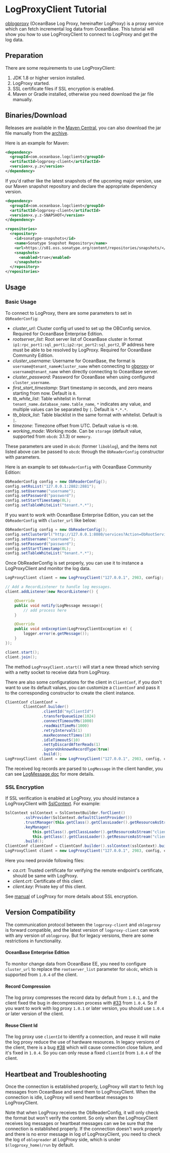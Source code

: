 # LogProxyClient Tutorial

[oblogproxy](https://github.com/oceanbase/oblogproxy) (OceanBase Log Proxy, hereinafter LogProxy) is a proxy service which can fetch incremental log data from OceanBase. This tutorial will show you how to use LogProxyClient to connect to LogProxy and get the log data.

## Preparation

There are some requirements to use LogProxyClient:

1. JDK 1.8 or higher version installed.
2. LogProxy started.
3. SSL certificate files if SSL encryption is enabled.
4. Maven or Gradle installed, otherwise you need download the jar file manually.


## Binaries/Download

Releases are available in the [Maven Central](https://mvnrepository.com/artifact/com.oceanbase.logclient/logproxy-client), you can also download the jar file manually from the [archive](https://repo1.maven.org/maven2/com/oceanbase/logclient/logproxy-client/).

Here is an example for Maven:

```xml
<dependency>
  <groupId>com.oceanbase.logclient</groupId>
  <artifactId>logproxy-client</artifactId>
  <version>x.y.z</version>
</dependency>
```

If you'd rather like the latest snapshots of the upcoming major version, use our Maven snapshot repository and declare the appropriate dependency version.

```xml
<dependency>
  <groupId>com.oceanbase.logclient</groupId>
  <artifactId>logproxy-client</artifactId>
  <version>x.y.z-SNAPSHOT</version>
</dependency>

<repositories>
  <repository>
    <id>sonatype-snapshots</id>
    <name>Sonatype Snapshot Repository</name>
    <url>https://s01.oss.sonatype.org/content/repositories/snapshots/</url>
    <snapshots>
      <enabled>true</enabled>
    </snapshots>
  </repository>
</repositories>
```

## Usage

### Basic Usage

To connect to LogProxy, there are some parameters to set in `ObReaderConfig`:

- *cluster_url*: Cluster config url used to set up the OBConfig service. Required for OceanBase Enterprise Edition.
- *rootserver_list*: Root server list of OceanBase cluster in format `ip1:rpc_port1:sql_port1;ip2:rpc_port2:sql_port2`, IP address here must be able to be resolved by LogProxy. Required for OceanBase Community Edition.
- *cluster_username*: Username for OceanBase, the format is `username@tenant_name#cluster_name` when connecting to [obproxy](https://github.com/oceanbase/obproxy) or `username@tenant_name` when directly connecting to OceanBase server.
- *cluster_password*: Password for OceanBase when using configured `cluster_username`.
- *first_start_timestamp*: Start timestamp in seconds, and zero means starting from now. Default is `0`.
- *tb_white_list*: Table whitelist in format `tenant_name.database_name.table_name`, `*` indicates any value, and multiple values can be separated by `|`. Default is `*.*.*`.
- *tb_black_list*: Table blacklist in the same format with whitelist. Default is `|`.
- *timezone*: Timezone offset from UTC. Default value is `+8:00`.
- *working_mode*: Working mode. Can be `storage` (default value, supported from `obcdc` 3.1.3) or `memory`.

These parameters are used in `obcdc` (former `liboblog`), and the items not listed above can be passed to `obcdc` through the `ObReaderConfig` constructor with parameters.

Here is an example to set `ObReaderConfig` with OceanBase Community Edition:

```java
ObReaderConfig config = new ObReaderConfig();
config.setRsList("127.0.0.1:2882:2881");
config.setUsername("username");
config.setPassword("password");
config.setStartTimestamp(0L);
config.setTableWhiteList("tenant.*.*");
```

If you want to work with OceanBase Enterprise Edition, you can set the `ObReaderConfig` with `cluster_url` like below:

```java
ObReaderConfig config = new ObReaderConfig();
config.setClusterUrl("http://127.0.0.1:8080/services?Action=ObRootServiceInfo&User_ID=alibaba&UID=ocpmaster&ObRegion=tenant");
config.setUsername("username");
config.setPassword("password");
config.setStartTimestamp(0L);
config.setTableWhiteList("tenant.*.*");
```

Once ObReaderConfig is set properly, you can use it to instance a LogProxyClient and monitor the log data.

```java
LogProxyClient client = new LogProxyClient("127.0.0.1", 2983, config);

// Add a RecordListener to handle log messages.
client.addListener(new RecordListener() {

    @Override
    public void notify(LogMessage message){
        // add process here
    }

    @Override
    public void onException(LogProxyClientException e) {
        logger.error(e.getMessage());
    }
});

client.start();
client.join();
```

The method `LogProxyClient.start()` will start a new thread which serving with a netty socket to receive data from LogProxy.

There are also some configurations for the client in `ClientConf`, if you don't want to use its default values, you can customize a `ClientConf` and pass it to the corresponding constructor to create the client instance.

```java
ClientConf clientConf =
        ClientConf.builder()
                .clientId("myClientId")
                .transferQueueSize(1024)
                .connectTimeoutMs(1000)
                .readWaitTimeMs(1000)
                .retryIntervalS(1)
                .maxReconnectTimes(10)
                .idleTimeoutS(10)
                .nettyDiscardAfterReads(1)
                .ignoreUnknownRecordType(true)
                .build();
LogProxyClient client = new LogProxyClient("127.0.0.1", 2983, config, clientConf);
```

The received log records are parsed to `LogMessage` in the client handler, you can see [LogMessage doc](../formats/logmessage.md) for more details.

### SSL Encryption

If SSL verification is enabled at LogProxy, you should instance a LogProxyClient with [SslContext](https://netty.io/4.1/api/io/netty/handler/ssl/SslContext.html). For example:

```java
SslContext sslContext = SslContextBuilder.forClient()
        .sslProvider(SslContext.defaultClientProvider())
        .trustManager(this.getClass().getClassLoader().getResourceAsStream("ca.crt"))
        .keyManager(
            this.getClass().getClassLoader().getResourceAsStream("client.crt"),
            this.getClass().getClassLoader().getResourceAsStream("client.key"))
        .build();
ClientConf clientConf = ClientConf.builder().sslContext(sslContext).build();
LogProxyClient client = new LogProxyClient("127.0.0.1", 2983, config, clientConf);
```

Here you need provide following files:
- *ca.crt*: Trusted certificate for verifying the remote endpoint's certificate, should be same with LogProxy.
- *client.crt*: Certificate of this client.
- *client.key*: Private key of this client.

See [manual](https://github.com/oceanbase/oblogproxy/blob/master/docs/manual.md) of LogProxy for more details about SSL encryption.

## Version Compatibility

The communication protocol between the `logproxy-client` and `oblogproxy` is forward compatible, and the latest version of `logproxy-client` can work with any version of `oblogproxy`. But for legacy versions, there are some restrictions in functionality.

#### OceanBase Enterprise Edition

To monitor change data from OceanBase EE, you need to configure `cluster_url` to replace the `rootserver_list` parameter for `obcdc`, which is supported from `1.0.4` of the client.

#### Record Compression

The log proxy compresses the record data by default from `1.0.1`, and the client fixed the bug in decompression process with [#33](https://github.com/oceanbase/oblogclient/pull/33) from `1.0.4`. So if you want to work with log proxy `1.0.1` or later version, you should use `1.0.4` or later version of the client.

#### Reuse Client Id

The log proxy use `clientId` to identify a connection, and reuse it will make the log proxy reduce the use of hardware resources. In legacy versions of the client, there is a bug [#38](https://github.com/oceanbase/oblogclient/issues/38) which will cause connection close failure, and it's fixed in `1.0.4`. So you can only reuse a fixed `clientId` from `1.0.4` of the client.

## Heartbeat and Troubleshooting

Once the connection is established properly, LogProxy will start to fetch log messages from OceanBase and send them to LogProxyClient. When the connection is idle, LogProxy will send heartbeat messages to LogProxyClient.

Note that when LogProxy receives the ObReaderConfig, it will only check the format but won't verify the content. So only when the LogProxyClient receives log messages or heartbeat messages can we be sure that the connection is established properly. If the connection doesn't work properly and there is no error message in log of LogProxyClient, you need to check the log of `oblogreader` at LogProxy side, which is under `$(logproxy_home)/run` by default.
